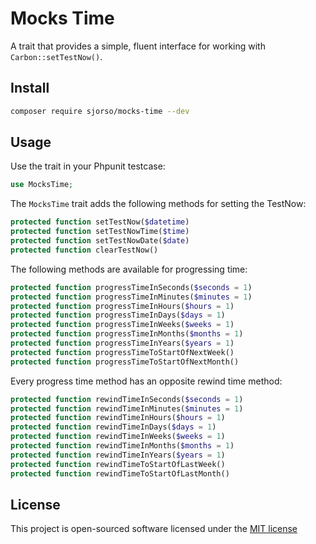 # Mocks Time
A trait that provides a simple, fluent interface for working with `Carbon::setTestNow()`.

## Install
```bash
composer require sjorso/mocks-time --dev
```

## Usage
Use the trait in your Phpunit testcase:
```php
use MocksTime;
```

The `MocksTime` trait adds the following methods for setting the TestNow:
```php
protected function setTestNow($datetime)
protected function setTestNowTime($time)
protected function setTestNowDate($date)
protected function clearTestNow()
```

The following methods are available for progressing time:
```php
protected function progressTimeInSeconds($seconds = 1)
protected function progressTimeInMinutes($minutes = 1)
protected function progressTimeInHours($hours = 1)
protected function progressTimeInDays($days = 1)
protected function progressTimeInWeeks($weeks = 1)
protected function progressTimeInMonths($months = 1)
protected function progressTimeInYears($years = 1)
protected function progressTimeToStartOfNextWeek()
protected function progressTimeToStartOfNextMonth()
```

Every progress time method has an opposite rewind time method:
```php
protected function rewindTimeInSeconds($seconds = 1)
protected function rewindTimeInMinutes($minutes = 1)
protected function rewindTimeInHours($hours = 1)
protected function rewindTimeInDays($days = 1)
protected function rewindTimeInWeeks($weeks = 1)
protected function rewindTimeInMonths($months = 1)
protected function rewindTimeInYears($years = 1)
protected function rewindTimeToStartOfLastWeek()
protected function rewindTimeToStartOfLastMonth()
```

## License

This project is open-sourced software licensed under the [MIT license](http://opensource.org/licenses/MIT)
